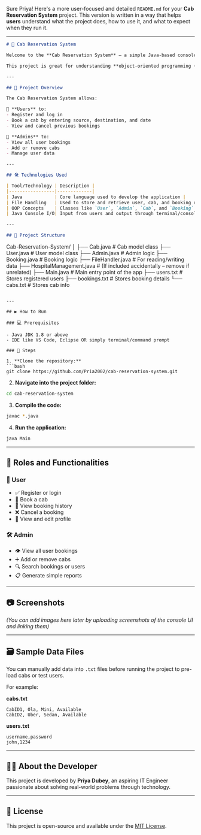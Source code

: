 Sure Priya! Here's a more user-focused and detailed `README.md` for your **Cab Reservation System** project. This version is written in a way that helps **users** understand what the project does, how to use it, and what to expect when they run it.

---

```markdown
# 🚖 Cab Reservation System

Welcome to the **Cab Reservation System** – a simple Java-based console application that helps users easily book cabs, and allows admins to manage bookings, cab details, and users.

This project is great for understanding **object-oriented programming (OOP)** concepts, **file handling**, and **basic Java application design**.

---

## 📌 Project Overview

The Cab Reservation System allows:

🔹 **Users** to:  
- Register and log in  
- Book a cab by entering source, destination, and date  
- View and cancel previous bookings  

🔹 **Admins** to:  
- View all user bookings  
- Add or remove cabs  
- Manage user data  

---

## 🛠️ Technologies Used

| Tool/Technology | Description |
|-----------------|-------------|
| Java            | Core language used to develop the application |
| File Handling   | Used to store and retrieve user, cab, and booking data |
| OOP Concepts    | Classes like `User`, `Admin`, `Cab`, and `Booking` manage logic and data |
| Java Console I/O| Input from users and output through terminal/console |

---

## 📂 Project Structure

```
Cab-Reservation-System/
│
├── Cab.java             # Cab model class
├── User.java            # User model class
├── Admin.java           # Admin logic
├── Booking.java         # Booking logic
├── FileHandler.java     # For reading/writing data
├── HospitalManagement.java  # (If included accidentally – remove if unrelated)
├── Main.java            # Main entry point of the app
├── users.txt            # Stores registered users
├── bookings.txt         # Stores booking details
└── cabs.txt             # Stores cab info
```

---

## ▶️ How to Run

### 💻 Prerequisites

- Java JDK 1.8 or above
- IDE like VS Code, Eclipse OR simply terminal/command prompt

### 🧾 Steps

1. **Clone the repository:**
```bash
git clone https://github.com/Pria2002/cab-reservation-system.git
```

2. **Navigate into the project folder:**
```bash
cd cab-reservation-system
```

3. **Compile the code:**
```bash
javac *.java
```

4. **Run the application:**
```bash
java Main
```

---

## 👥 Roles and Functionalities

### 🧑 User

- ✅ Register or login
- 🚖 Book a cab
- 📜 View booking history
- ❌ Cancel a booking
- 👤 View and edit profile

### 🛠️ Admin

- 👁 View all user bookings
- ➕ Add or remove cabs
- 🔍 Search bookings or users
- 📋 Generate simple reports

---

## 📷 Screenshots

*(You can add images here later by uploading screenshots of the console UI and linking them)*

---

## 🗃️ Sample Data Files

You can manually add data into `.txt` files before running the project to pre-load cabs or test users.

For example:

**cabs.txt**
```
CabID1, Ola, Mini, Available
CabID2, Uber, Sedan, Available
```

**users.txt**
```
username,password
john,1234
```

---

## 🙋‍♀️ About the Developer

This project is developed by **Priya Dubey**, an aspiring IT Engineer passionate about solving real-world problems through technology.

---

## 📜 License

This project is open-source and available under the [MIT License](LICENSE).
